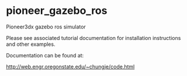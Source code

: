 # pioneer_gazebo_ros
Pioneer3dx gazebo ros simulator

Please see associated tutorial documentation for installation instructions and other examples.

Documentation can be found at:

http://web.engr.oregonstate.edu/~chungje/code.html
